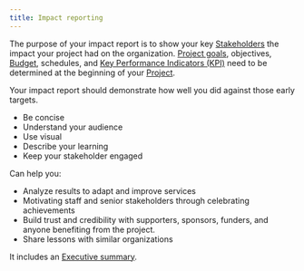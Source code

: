 ```yaml
---
title: Impact reporting
---
```

The purpose of your impact report is to show your key [Stakeholders](danielesalvatore/project-management/foundations-of-project-management/actors/stakeholders.md) the impact your project had on the organization. 
[Project goals](danielesalvatore/project-management/foundations-of-project-management/project-goals.md), objectives, [Budget](danielesalvatore/project-management/project-initiation/budget/budget.md), schedules, and [Key Performance Indicators (KPI)](danielesalvatore/project-management/project-execution/key-performance-indicators-kpi.md) need to be determined at the beginning of your [Project](danielesalvatore/project-management/foundations-of-project-management/project/project.md). 

Your impact report should demonstrate how well you did against those early targets.

- Be concise
- Understand your audience
- Use visual
- Describe your learning
- Keep your stakeholder engaged

Can help you:
- Analyze results to adapt and improve services
- Motivating staff and senior stakeholders through celebrating achievements
- Build trust and credibility with supporters, sponsors, funders, and anyone benefiting from the project. 
- Share lessons with similar organizations

It includes an [Executive summary](danielesalvatore/project-management/closing-a-project/executive-summary.md).
